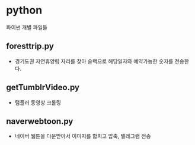 # python
파이썬 개별 파일들


## foresttrip.py
* 경기도권 자연휴양림 자리를 찾아 슬랙으로 해당일자와 예약가능한 숫자를 전송한다.

## getTumblrVideo.py
* 텀플러 동영상 크롤링

## naverwebtoon.py
* 네이버 웹툰을 다운받아서 이미지를 합치고 압축, 텔레그램 전송